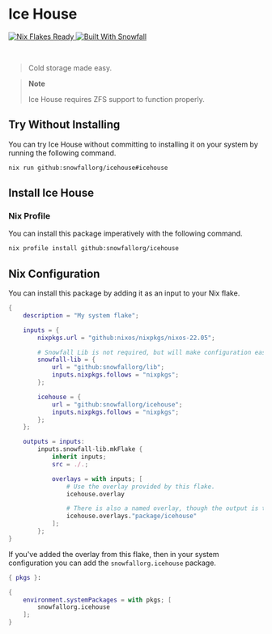 # Ice House

<a href="https://nixos.wiki/wiki/Flakes" target="_blank">
	<img alt="Nix Flakes Ready" src="https://img.shields.io/static/v1?logo=nixos&logoColor=d8dee9&label=Nix%20Flakes&labelColor=5e81ac&message=Ready&color=d8dee9&style=for-the-badge">
</a>
<a href="https://github.com/snowfallorg/lib" target="_blank">
	<img alt="Built With Snowfall" src="https://img.shields.io/static/v1?label=Built%20With&labelColor=5e81ac&message=Snowfall&color=d8dee9&style=for-the-badge">
</a>

<p>
<!--
	This paragraph is not empty, it contains an em space (UTF-8 8195) on the next line in order
	to create a gap in the page.
-->
  
</p>

> Cold storage made easy.

> **Note**
>
> Ice House requires ZFS support to function properly.

## Try Without Installing

You can try Ice House without committing to installing it on your system by running the following command.

```bash
nix run github:snowfallorg/icehouse#icehouse
```

## Install Ice House

### Nix Profile

You can install this package imperatively with the following command.

```bash
nix profile install github:snowfallorg/icehouse
```

## Nix Configuration

You can install this package by adding it as an input to your Nix flake.

```nix
{
	description = "My system flake";

	inputs = {
		nixpkgs.url = "github:nixos/nixpkgs/nixos-22.05";

		# Snowfall Lib is not required, but will make configuration easier for you.
		snowfall-lib = {
			url = "github:snowfallorg/lib";
			inputs.nixpkgs.follows = "nixpkgs";
		};

		icehouse = {
			url = "github:snowfallorg/icehouse";
			inputs.nixpkgs.follows = "nixpkgs";
		};
	};

	outputs = inputs:
		inputs.snowfall-lib.mkFlake {
			inherit inputs;
			src = ./.;

			overlays = with inputs; [
				# Use the overlay provided by this flake.
				icehouse.overlay

				# There is also a named overlay, though the output is the same.
				icehouse.overlays."package/icehouse"
			];
		};
}
```

If you've added the overlay from this flake, then in your system configuration you can add the `snowfallorg.icehouse` package.

```nix
{ pkgs }:

{
	environment.systemPackages = with pkgs; [
		snowfallorg.icehouse
	];
}
```
